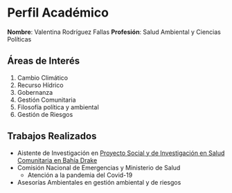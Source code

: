 # Perfil Académico

**Nombre**: Valentina Rodríguez Fallas
**Profesión**: Salud Ambiental y Ciencias Políticas

## Áreas de Interés
1. Cambio Climático
2. Recurso Hídrico
3. Gobernanza
4. Gestión Comunitaria
5. Filosofía política y ambiental
6. Gestión de Riesgos

## Trabajos Realizados
- Aistente de Investigación en [Proyecto Social y de Investigación en Salud Comunitaria en Bahía Drake](http://www.estadistica.ucr.ac.cr/index.php/es/actividades/modelos-de-salud)
- Comisión Nacional de Emergencias y Ministerio de Salud 
    * Atención a la pandemia del Covid-19
- Asesorías Ambientales en gestión ambiental y de riesgos


